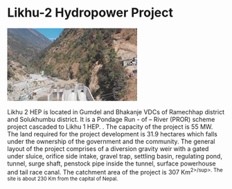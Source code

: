 # Likhu-2 Hydropower Project

![Likhu-2 Hydropower Project](images.jpg)

Likhu 2 HEP is located in Gumdel and Bhakanje VDCs of Ramechhap district and Solukhumbu district. It is a Pondage Run - of – River (PROR) scheme project cascaded to Likhu 1 HEP. . The capacity of the project is 55 MW. The land required for the project development is 31.9 hectares which falls under the ownership of the government and the community. The general layout of the project comprises of a diversion gravity weir with a gated under sluice, orifice side intake, gravel trap, settling basin, regulating pond, tunnel, surge shaft, penstock pipe inside the tunnel, surface powerhouse and tail race canal. 
The catchment area of the project is 307 Km<sup>2>/sup>. The site is about 230 Km from the capital of Nepal.

